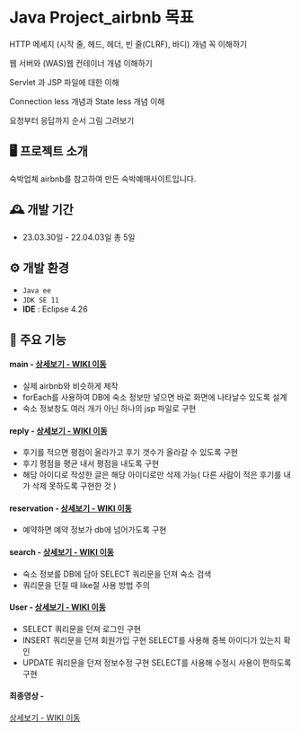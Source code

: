 # Java Project_airbnb 목표
HTTP 메세지 (시작 줄, 헤드, 헤더, 빈 줄(CLRF), 바디) 개념 꼭 이해하기  

웹 서버와 (WAS)웹 컨테이너 개념 이해하기 

Servlet 과 JSP 파일에 대한 이해 

Connection less 개념과 State less 개념 이해 

요청부터 응답까지 순서 그림 그려보기 


## 🖥️ 프로젝트 소개
숙박업체 airbnb를 참고하여 만든 숙박예매사이트입니다.

## 🕰️ 개발 기간
* 23.03.30일 - 22.04.03일 총 5일

## ⚙️ 개발 환경
- `Java ee`
- `JDK SE 11`
- **IDE** : Eclipse 4.26

## 📌 주요 기능
#### main - <a href="https://github.com/jundaeyoung/airbnbProject-CRUD-/wiki/%EC%A3%BC%EC%9A%94%EA%B8%B0%EB%8A%A5%EC%86%8C%EA%B0%9C-(-%EB%A9%94%EC%9D%B8-%ED%99%94%EB%A9%B4-%EC%84%A4%EA%B3%84-)" >상세보기 - WIKI 이동</a>
- 실제 airbnb와 비슷하게 제작
- forEach를 사용하여 DB에 숙소 정보만 넣으면 바로 화면에 나타날수 있도록 설계
- 숙소 정보창도 여러 개가 아닌 하나의 jsp 파일로 구현
#### reply - <a href="https://github.com/jundaeyoung/airbnbProject-CRUD-/wiki/%EC%A3%BC%EC%9A%94%EA%B8%B0%EB%8A%A5%EC%86%8C%EA%B0%9C-(-%EB%8C%93%EA%B8%80-%EA%B8%B0%EB%8A%A5-)" >상세보기 - WIKI 이동</a>
- 후기를 적으면 평점이 올라가고 후기 갯수가 올라갈 수 있도록 구현
- 후기 평점을 평균 내서 평점을 내도록 구현
- 해당 아이디로 작성한 글은 해당 아이디로만 삭제 가능( 다른 사람이 적은 후기를 내가 삭제 못하도록 구현한 것 )
#### reservation - <a href="https://github.com/jundaeyoung/airbnbProject-CRUD-/wiki/%EC%A3%BC%EC%9A%94%EA%B8%B0%EB%8A%A5%EC%86%8C%EA%B0%9C-(-%EC%98%88%EC%95%BD-%EA%B8%B0%EB%8A%A5-)" >상세보기 - WIKI 이동</a>
- 예약하면 예약 정보가 db에 넘어가도록 구현
#### search - <a href="https://github.com/jundaeyoung/airbnbProject-CRUD-/wiki/%EC%A3%BC%EC%9A%94%EA%B8%B0%EB%8A%A5%EC%86%8C%EA%B0%9C-(%EC%88%99%EC%86%8C-%EA%B2%80%EC%83%89-%EA%B8%B0%EB%8A%A5)" >상세보기 - WIKI 이동</a>
- 숙소 정보를 DB에 담아 SELECT 쿼리문을 던져 숙소 검색
- 쿼리문을 던질 때 like절 사용 방법 주의
#### User - <a href="https://github.com/jundaeyoung/airbnbProject-CRUD-/wiki/%EC%A3%BC%EC%9A%94%EA%B8%B0%EB%8A%A5%EC%86%8C%EA%B0%9C(%EC%82%AC%EC%9A%A9%EC%9E%90-%EB%A1%9C%EA%B7%B8%EC%9D%B8,%EB%A1%9C%EA%B7%B8%EC%95%84%EC%9B%83,%ED%9A%8C%EC%9B%90%EA%B0%80%EC%9E%85,%EC%A0%95%EB%B3%B4%EC%88%98%EC%A0%95)" >상세보기 - WIKI 이동</a> 
- SELECT 쿼리문을 던져 로그인 구현
- INSERT 쿼리문을 던져 회원가입 구현 SELECT를 사용해 중복 아이디가 있는지 확인
- UPDATE 쿼리문을 던져 정보수정 구현 SELECT를 사용해 수정시 사용이 편하도록 구현
#### 최종영상 - <a href="https://github.com/jundaeyoung/airbnbProject-CRUD-/wiki/%EC%B5%9C%EC%A2%85%EC%98%81%EC%83%81" >
상세보기 - WIKI 이동</a> 
